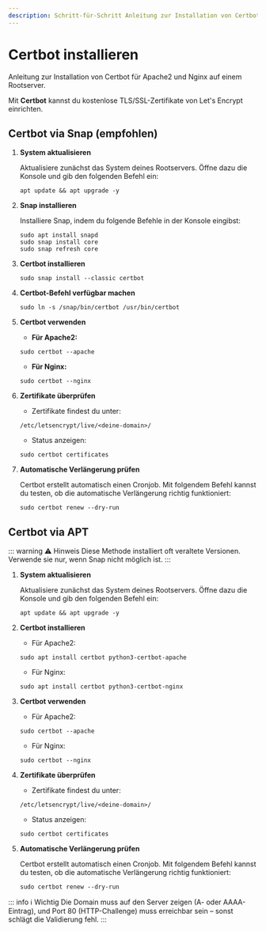 ```yaml
---
description: Schritt-für-Schritt Anleitung zur Installation von Certbot auf einem Rootserver mit Apache2 oder Nginx – sichere deine Website mit SSL-Zertifikaten unter Ubuntu/Debian.
---
```


# Certbot installieren

Anleitung zur Installation von Certbot für Apache2 und Nginx auf einem Rootserver.

Mit <strong>Certbot</strong> kannst du kostenlose TLS/SSL-Zertifikate von Let's Encrypt einrichten.

## Certbot via Snap (empfohlen)

1. <strong>System aktualisieren</strong>

    Aktualisiere zunächst das System deines Rootservers. Öffne dazu die Konsole und gib den folgenden Befehl ein:

    ```
    apt update && apt upgrade -y
    ```

2. <strong>Snap installieren</strong>

    Installiere Snap, indem du folgende Befehle in der Konsole eingibst:

    ```
    sudo apt install snapd
    sudo snap install core
    sudo snap refresh core
    ```

3. <strong>Certbot installieren</strong>

    ```
    sudo snap install --classic certbot
    ```

4. <strong>Certbot-Befehl verfügbar machen</strong>

    ```
    sudo ln -s /snap/bin/certbot /usr/bin/certbot
    ```

5. <strong>Certbot verwenden</strong>

    - <strong>Für Apache2:</strong>

    ```
    sudo certbot --apache
    ```

    - <strong>Für Nginx:</strong>

    ```
    sudo certbot --nginx
    ```

6. <strong>Zertifikate überprüfen</strong>

    - Zertifikate findest du unter:

    ```
    /etc/letsencrypt/live/<deine-domain>/
    ```

    - Status anzeigen:

    ```
    sudo certbot certificates
    ```

7. <strong>Automatische Verlängerung prüfen</strong>

    Certbot erstellt automatisch einen Cronjob. Mit folgendem Befehl kannst du testen, ob die automatische Verlängerung richtig funktioniert:

    ```
    sudo certbot renew --dry-run
    ```

## Certbot via APT

::: warning :warning: Hinweis
Diese Methode installiert oft veraltete Versionen. Verwende sie nur, wenn Snap nicht möglich ist.
:::

1. <strong>System aktualisieren</strong>

    Aktualisiere zunächst das System deines Rootservers. Öffne dazu die Konsole und gib den folgenden Befehl ein:

    ```
    apt update && apt upgrade -y
    ```

2. <strong>Certbot installieren</strong>

    - Für Apache2:

    ```
    sudo apt install certbot python3-certbot-apache
    ```

    - Für Nginx:

    ```
    sudo apt install certbot python3-certbot-nginx
    ```

3. <strong>Certbot verwenden</strong>

    - Für Apache2:

    ```
    sudo certbot --apache
    ```

    - Für Nginx:

    ```
    sudo certbot --nginx
    ```

4. <strong>Zertifikate überprüfen</strong>

    - Zertifikate findest du unter:

    ```
    /etc/letsencrypt/live/<deine-domain>/
    ```

    - Status anzeigen:

    ```
    sudo certbot certificates
    ```

5. <strong>Automatische Verlängerung prüfen</strong>

    Certbot erstellt automatisch einen Cronjob. Mit folgendem Befehl kannst du testen, ob die automatische Verlängerung richtig funktioniert:

    ```
    sudo certbot renew --dry-run
    ```

::: info :information_source: Wichtig
Die Domain muss auf den Server zeigen (A- oder AAAA-Eintrag), und Port 80 (HTTP-Challenge) muss erreichbar sein – sonst schlägt die Validierung fehl.
:::
